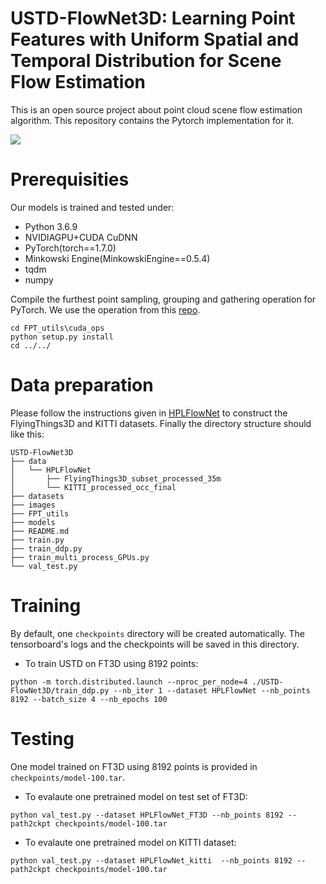 # USTD-FlowNet3D: Learning Point Features with Uniform Spatial and Temporal Distribution for Scene Flow Estimation
This is an open source project about point cloud scene flow estimation algorithm. This repository contains the Pytorch implementation for it.

![]([https://github.com/txf201604/USTD-FlowNet3D/tree/main/images/Pipeline.jpg)
 
# Prerequisities
Our models is trained and tested under:
- Python 3.6.9
- NVIDIAGPU+CUDA CuDNN
- PyTorch(torch==1.7.0)
- Minkowski Engine(MinkowskiEngine==0.5.4)
- tqdm
- numpy

Compile the furthest point sampling, grouping and gathering operation for PyTorch. We use the operation from this [repo](https://github.com/sshaoshuai/Pointnet2.PyTorch).

```
cd FPT_utils\cuda_ops
python setup.py install
cd ../../
```

# Data preparation
Please follow the instructions given in [HPLFlowNet](https://github.com/laoreja/HPLFlowNet) to construct the FlyingThings3D and KITTI datasets. Finally the directory structure should like this:
```
USTD-FlowNet3D
├── data
│   └── HPLFlowNet
│       ├── FlyingThings3D_subset_processed_35m
│       └── KITTI_processed_occ_final
├── datasets
├── images
├── FPT_utils
├── models
├── README.md
├── train.py
├── train_ddp.py
├── train_multi_process_GPUs.py
└── val_test.py
```

# Training
By default, one ```checkpoints``` directory will be created automatically. The tensorboard's logs and the checkpoints will be saved in this directory.
- To train USTD on FT3D using 8192 points:
```
python -m torch.distributed.launch --nproc_per_node=4 ./USTD-FlowNet3D/train_ddp.py --nb_iter 1 --dataset HPLFlowNet --nb_points 8192 --batch_size 4 --nb_epochs 100
```

# Testing
One model trained on FT3D using 8192 points is provided in ```checkpoints/model-100.tar```.
- To evalaute one pretrained model on test set of FT3D:
```
python val_test.py --dataset HPLFlowNet_FT3D --nb_points 8192 --path2ckpt checkpoints/model-100.tar
```
- To evalaute one pretrained model on KITTI dataset:
```
python val_test.py --dataset HPLFlowNet_kitti  --nb_points 8192 --path2ckpt checkpoints/model-100.tar
```
